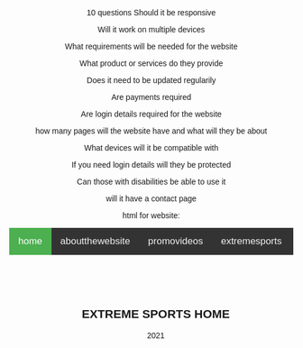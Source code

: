 10 questions
Should it be responsive

Will it work on multiple devices

What requirements will be needed for the website

What product or services do they provide

Does it need to be updated regularily

Are payments required

Are login details required for the website

how many pages will the website have and what will they be about

What devices will it be compatible with

If you need login details will they be protected

Can those with disabilities be able to use it

will it have a contact page

html for website:
<!DOCTYPE html>
<html>
<head>
<style>
body {
  margin: 0;
  font-family: Arial, Helvetica, sans-serif;
  text-align: center;
  background: url(xbackground.jpg);
  background-position: center top;
  background-size: 1500px 855px;
  background-repeat: no-repeat;
  }
 .topnav {
  overflow: hidden;
  background-color: #333;
}
.topnav a {
  float: left;
  display: block;
  color: #F2F2F2;
  text-align: center;
  padding: 14px 16px;
  text-decoration: none;
  font-size: 17px;
}
.topnav a:hover {
  background-color: #ddd;
  color: black;
}
.topnav a.active {
  background-color: #4CAF50;
  color: white;
}
.topnav .icon {
  display: none;
}
@media screen and (max-width: 600px) {
  .topnav a:not(:first-child) {display: none;}
  .topnav a.icon {
    float: right;
    display: block;
  }
}
@media screen and (max-width: 600px) {
  .topnav.responsive {position: relative;}
  .topnav.responsive .icon {
    position: absolute;
    right: 0;
    top: 0;
  }
  .topnav.responsive a {
    float: none;
    display: block;
    text-align: left;
  }
}
</style>
<meta name="viewport" content="width=device-width, initial-scale=1">
</head>
<body>
	<script>
function myFunction() {
  var x = document.getElementById("topnav");
  if (x.className === "topnav") {
    x.className += " responsive";
  } else {
    x.className = "topnav";
  }
}
	</script>
<div class="topnav" id="mytopnav">
	<a href="file:///home/chronos/u-2bbbf9d5034514ef6dd3f7fde7e10dd3056cce96/MyFiles/Downloads/xtremesports2/xtremesportshome2.html"class="active">home</a>
  <a href="file:///home/chronos/u-2bbbf9d5034514ef6dd3f7fde7e10dd3056cce96/MyFiles/Downloads/xtremesports2/abouttheweb2.html">aboutthewebsite</a>
  <a href="file:///home/chronos/u-2bbbf9d5034514ef6dd3f7fde7e10dd3056cce96/MyFiles/Downloads/xtremesports2/promovid2.html">promovideos</a>
  <a href="file:///home/chronos/u-2bbbf9d5034514ef6dd3f7fde7e10dd3056cce96/MyFiles/Downloads/xtremesports2/xxsports.html">extremesports</a>
  <a href="javascript:void(0);" class="icon" onclick="myFunction()">
  <i class="fa fa-bars"></i>
  </a>
</div>
<div style="padding-left:16px">
<br>
<br>
<br>
<br>
  <h2>EXTREME SPORTS HOME</h2>
  <p> 2021</p>
</div>
</body>
</html>
